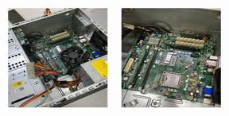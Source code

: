 <div align="center">
  <img src="https://github.com/pohlokyee/SECPH-Y1-SEM1/blob/main/Technology%20and%20Information%20System/PC%20Assemble/PC.jpeg" height="200" width="200" />
  &nbsp;&nbsp;&nbsp;&nbsp;&nbsp;
  <img src="https://github.com/pohlokyee/SECPH-Y1-SEM1/blob/main/Technology%20and%20Information%20System/PC%20Assemble/Pc.jpeg" height="200" width="200" />
</p>
